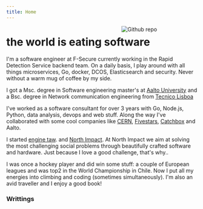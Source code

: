 ```yaml
---
title: Home
---
```


[<img src="https://www.gpestana.com/hackerman.jpg" style="max-width:300px;min-width:200px;float:right;" alt="Github repo" />](https://github.com/gpestana/)

# the world is eating software

I'm a software engineer at F-Secure currently working in the Rapid Detection 
Service backend team. On a daily basis, I play around with all things 
microservices, Go, docker, DCOS, Elasticsearch and security. Never 
without a warm mug of coffee by my side.

I got a Msc. degree in Software engineering master's at <a href="http://www.aalto.fi/en/" target="_blank">Aalto University</a>
and a Bsc. degree in Network communication engineering from <a href="https://tecnico.ulisboa.pt/en/" target="_blank">Tecnico Lisboa</a> 

I've worked as a software consultant for over 3 years with  Go, Node.js, Python, 
data analysis, devops and web stuff. 
Along the way I've collaborated with some cool companies like 
<a href="http://home.web.cern.ch/" target="_blank">CERN</a>, 
<a href="http://fivestars.com" target="_blank">Fivestars</a>, 
<a href="http://getcatchbox.com" target="_blank">Catchbox</a> and Aalto.
 
I started  <a href="https://enginetaw.com" target="_blank">engine taw</a>. 
and <a href="http://northimpact.com" target="_blank">North Impact</a>. 
At North Impact we aim at solving the most challenging social problems 
through beautifully crafted software and hardware. Just because I love a
good challenge, that's why..

I was once a hockey player and did win some stuff: a couple of European 
leagues and was top2 in the World Championship in Chile. Now I put all 
my energies into climbing and coding (sometimes simultaneously). I'm 
also an avid traveller and I enjoy a good book!

### Writtings
